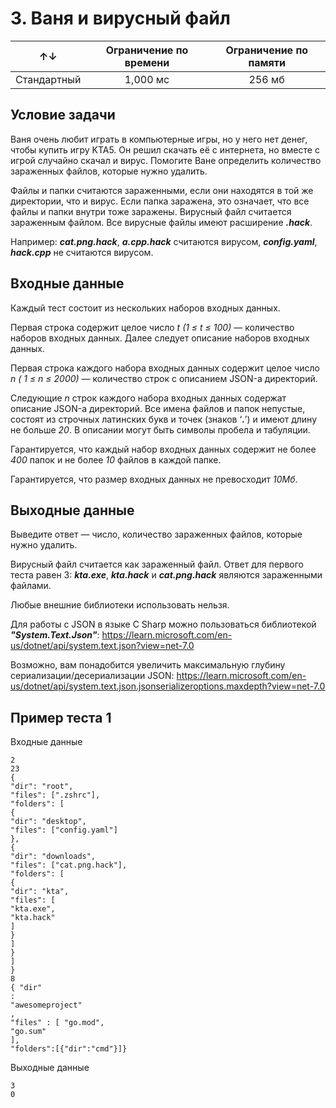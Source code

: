 ﻿# 3. Ваня и вирусный файл

| &uarr;&darr; | Ограничение по времени | Ограничение по памяти |
|:------------:|:----------------------:|:---------------------:|
| Стандартный  | 1,000 мс               | 256 мб                |

## Условие задачи
Ваня очень любит играть в компьютерные игры, но у него нет денег, чтобы купить игру KTA5. Он решил скачать её с интернета, но вместе с игрой случайно скачал и вирус. Помогите Ване определить количество зараженных файлов, которые нужно удалить.

Файлы и папки считаются зараженными, если они находятся в той же директории, что и вирус. Если папка заражена, это означает, что все файлы и папки внутри тоже заражены. Вирусный файл считается зараженным файлом. Все вирусные файлы имеют расширение ***.hack***. 

Например: ***cat.png.hack***, ***a.cpp.hack*** считаются вирусом, ***config.yaml***, ***hack.cpp*** не считаются вирусом.

## Входные данные
Каждый тест состоит из нескольких наборов входных данных. 

Первая строка содержит целое число *t (1 ≤ t ≤ 100)* — количество наборов входных данных. Далее следует описание наборов входных данных.

Первая строка каждого набора входных данных содержит целое число *n ( 1 ≤ n ≤ 2000)* — количество строк с описанием JSON-а директорий.

Следующие *n* строк каждого набора входных данных содержат описание JSON-а директорий. Все имена файлов и папок непустые, состоят из строчных латинских букв и точек (знаков ‘**.**’) и имеют длину не больше *20*. В описании могут быть символы пробела и табуляции.

Гарантируется, что каждый набор входных данных содержит не более *400* папок и не более *10* файлов в каждой папке.

Гарантируется, что размер входных данных не превосходит *10Мб*.

## Выходные данные
Выведите ответ — число, количество зараженных файлов, которые нужно удалить.

Вирусный файл считается как зараженный файл. Ответ для первого теста равен 3:  ***kta.exe***, ***kta.hack*** и ***cat.png.hack*** являются зараженными файлами.

Любые внешние библиотеки использовать нельзя.

Для работы с JSON в языке C Sharp можно пользоваться библиотекой ***"System.Text.Json"***: 
https://learn.microsoft.com/en-us/dotnet/api/system.text.json?view=net-7.0

Возможно, вам понадобится увеличить максимальную глубину сериализации/десериализации JSON:
https://learn.microsoft.com/en-us/dotnet/api/system.text.json.jsonserializeroptions.maxdepth?view=net-7.0

## Пример теста 1
Входные данные
```
2
23
{
"dir": "root",
"files": [".zshrc"],
"folders": [
{
"dir": "desktop",
"files": ["config.yaml"]
},
{
"dir": "downloads",
"files": ["cat.png.hack"],
"folders": [
{
"dir": "kta",
"files": [
"kta.exe",
"kta.hack"
]
}
]
}
]
}
8
{ "dir"
:
"awesomeproject"
,
"files" : [ "go.mod",
"go.sum"
],
"folders":[{"dir":"cmd"}]}
```

Выходные данные
```
3
0
```

